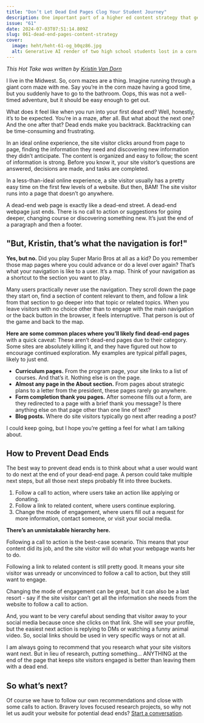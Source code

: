 ```yaml
---
title: "Don’t Let Dead End Pages Clog Your Student Journey"
description: One important part of a higher ed content strategy that gets overlooked is helping people get out of dead end pages.
issue: "61"
date: 2024-07-03T07:51:14.809Z
slug: 061-dead-end-pages-content-strategy
cover:
  image: heht/heht-61-og_b0qz86.jpg
  alt: Generative AI render of two high school students lost in a corn maze. The corn is very tall, reaching above their heads.
---
```


_This Hot Take was written by [Kristin Van Dorn](https://linkedin.com/in/kristinvandorn/)_

I live in the Midwest. So, corn mazes are a thing. Imagine running through a giant corn maze with me. Say you’re in the corn maze having a good time, but you suddenly have to go to the bathroom. Oops, this was not a well-timed adventure, but it should be easy enough to get out.

What does it feel like when you run into your first dead end? Well, honestly, it’s to be expected. You’re in a maze, after all. But what about the next one? And the one after that? Dead ends make you backtrack. Backtracking can be time-consuming and frustrating.

In an ideal online experience, the site visitor clicks around from page to page, finding the information they need and discovering new information they didn’t anticipate. The content is organized and easy to follow; the scent of information is strong. Before you know it, your site visitor’s questions are answered, decisions are made, and tasks are completed.

In a less-than-ideal online experience, a site visitor usually has a pretty easy time on the first few levels of a website. But then, BAM! The site visitor runs into a page that doesn’t go anywhere.

A dead-end web page is exactly like a dead-end street. A dead-end webpage just ends. There is no call to action or suggestions for going deeper, changing course or discovering something new. It’s just the end of a paragraph and then a footer.

## "But, Kristin, that’s what the navigation is for!"

**Yes, but no.** Did you play Super Mario Bros at all as a kid? Do you remember those map pages where you could advance or do a level over again? That’s what your navigation is like to a user. It’s a map. Think of your navigation as a shortcut to the section you want to play.

Many users practically never use the navigation. They scroll down the page they start on, find a section of content relevant to them, and follow a link from that section to go deeper into that topic or related topics. When you leave visitors with no choice other than to engage with the main navigation or the back button in the browser, it feels interruptive. That person is out of the game and back to the map.

**Here are some common places where you’ll likely find dead-end pages** with a quick caveat: These aren’t dead-end pages due to their category. Some sites are absolutely killing it, and they have figured out how to encourage continued exploration. My examples are typical pitfall pages, likely to just end.

* **Curriculum pages.** From the program page, your site links to a list of courses. And that’s it. Nothing else is on the page.
* **Almost any page in the About section.** From pages about strategic plans to a letter from the president, these pages rarely go anywhere.
* **Form completion thank you pages.** After someone fills out a form, are they redirected to a page with a brief thank you message? Is there anything else on that page other than one line of text?
* **Blog posts.** Where do site visitors typically go next after reading a post?

I could keep going, but I hope you’re getting a feel for what I am talking about.

## How to Prevent Dead Ends

The best way to prevent dead ends is to think about what a user would want to do next at the end of your dead-end page. A person could take multiple next steps, but all those next steps probably fit into three buckets.

1. Follow a call to action, where users take an action like applying or donating.
2. Follow a link to related content, where users continue exploring.
3. Change the mode of engagement, where users fill out a request for more information, contact someone, or visit your social media.

**There’s an unmistakable hierarchy here.**

Following a call to action is the best-case scenario. This means that your content did its job, and the site visitor will do what your webpage wants her to do.

Following a link to related content is still pretty good. It means your site visitor was unready or unconvinced to follow a call to action, but they still want to engage.

Changing the mode of engagement can be great, but it can also be a last resort - say if the site visitor can’t get all the information she needs from the website to follow a call to action.

And, you want to be very careful about sending that visitor away to your social media because once she clicks on that link. She will see your profile, but the easiest next action is replying to DMs or watching a funny animal video. So, social links should be used in very specific ways or not at all.

I am always going to recommend that you research what your site visitors want next. But in lieu of research, putting something… ANYTHING at the end of the page that keeps site visitors engaged is better than leaving them with a dead end.

## So what’s next?

Of course we have to follow our own recommendations and close with some calls to action. Bravery loves focused research projects, so why not let us audit your website for potential dead ends? [Start a conversation](/contact/).
